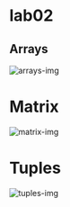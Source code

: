 # lab02
## Arrays

![arrays-img](../images/lab02/arrays.png)

# Matrix
![matrix-img](../images/lab02/matrix.png)

# Tuples
![tuples-img](../images/lab02/tuples.png)
